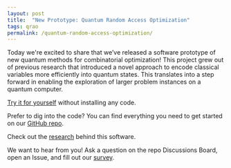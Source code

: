 ```yaml
---
layout: post
title:  "New Prototype: Quantum Random Access Optimization"
tags: qrao
permalink: /quantum-random-access-optimization/
---
```

Today we're excited to share that we’ve released a software prototype of new quantum methods for combinatorial optimization! This project grew out of previous research that introduced a novel approach to encode classical variables more efficiently into quantum states. This translates into a step forward in enabling the exploration of larger problem instances on a quantum computer.

[Try it for yourself](https://mybinder.org/v2/gh/qiskit-community/prototype-qrao/HEAD?labpath=docs%2Ftutorials%2F01_getting_started.ipynb) without installing any code.

Prefer to dig into the code? You can find everything you need to get started on our [GitHub repo](https://github.com/qiskit-community/prototype-qrao).

Check out the [research](http://arxiv.org/abs/2111.03167) behind this software.

We want to hear from you! Ask a question on the repo Discussions Board, open an Issue, and fill out our [survey](https://airtable.com/shrWnomSunVJTz6PV).
